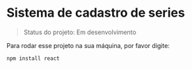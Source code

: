 <h1>Sistema de cadastro de series</h1>

> Status do projeto: Em desenvolvimento

Para rodar esse projeto na sua máquina, por favor digite:

```
npm install react
```
